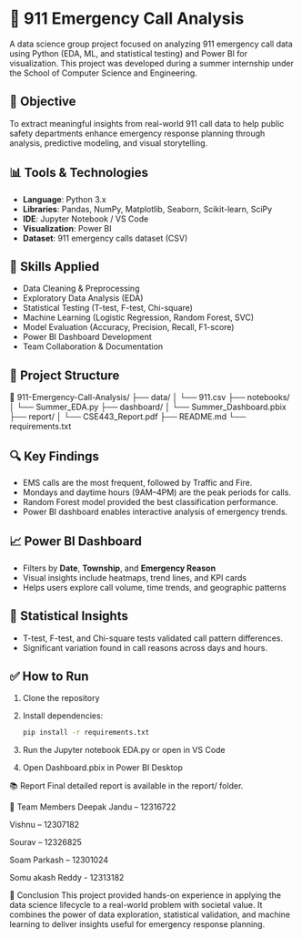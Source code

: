 # 🚨 911 Emergency Call Analysis

A data science group project focused on analyzing 911 emergency call data using Python (EDA, ML, and statistical testing) and Power BI for visualization. This project was developed during a summer internship under the School of Computer Science and Engineering.

## 📌 Objective
To extract meaningful insights from real-world 911 call data to help public safety departments enhance emergency response planning through analysis, predictive modeling, and visual storytelling.

## 📊 Tools & Technologies
- **Language**: Python 3.x
- **Libraries**: Pandas, NumPy, Matplotlib, Seaborn, Scikit-learn, SciPy
- **IDE**: Jupyter Notebook / VS Code
- **Visualization**: Power BI
- **Dataset**: 911 emergency calls dataset (CSV)

## 🧠 Skills Applied
- Data Cleaning & Preprocessing
- Exploratory Data Analysis (EDA)
- Statistical Testing (T-test, F-test, Chi-square)
- Machine Learning (Logistic Regression, Random Forest, SVC)
- Model Evaluation (Accuracy, Precision, Recall, F1-score)
- Power BI Dashboard Development
- Team Collaboration & Documentation

## 🧱 Project Structure
📁 911-Emergency-Call-Analysis/
├── data/
│ └── 911.csv
├── notebooks/
│ └── Summer_EDA.py
├── dashboard/
│ └── Summer_Dashboard.pbix
├── report/
│ └── CSE443_Report.pdf
├── README.md
└── requirements.txt


## 🔍 Key Findings
- EMS calls are the most frequent, followed by Traffic and Fire.
- Mondays and daytime hours (9AM–4PM) are the peak periods for calls.
- Random Forest model provided the best classification performance.
- Power BI dashboard enables interactive analysis of emergency trends.

## 📈 Power BI Dashboard
- Filters by **Date**, **Township**, and **Emergency Reason**
- Visual insights include heatmaps, trend lines, and KPI cards
- Helps users explore call volume, time trends, and geographic patterns

## 🧪 Statistical Insights
- T-test, F-test, and Chi-square tests validated call pattern differences.
- Significant variation found in call reasons across days and hours.

## ✅ How to Run
1. Clone the repository
2. Install dependencies:  
   ```bash
   pip install -r requirements.txt
3. Run the Jupyter notebook EDA.py or open in VS Code

4. Open Dashboard.pbix in Power BI Desktop


📚 Report
Final detailed report is available in the report/ folder.

👥 Team Members
Deepak Jandu – 12316722

Vishnu – 12307182

Sourav – 12326825

Soam Parkash – 12301024

Somu akash Reddy - 12313182

🏁 Conclusion
This project provided hands-on experience in applying the data science lifecycle to a real-world problem with societal value. It combines the power of data exploration, statistical validation, and machine learning to deliver insights useful for emergency response planning.
